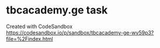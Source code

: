 # tbcacademy.ge task
Created with CodeSandbox
https://codesandbox.io/p/sandbox/tbcacademy-ge-wv59p3?file=%2Findex.html
